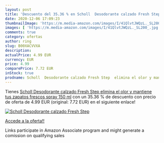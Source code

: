 ```yaml
---
layout: post
title: 'Descuento del 35.36 % en Scholl  Desodorante calzado Fresh Step  '
date: 2020-12-06 17:09:23
thumbnailImage: 'https://m.media-amazon.com/images/I/41QlvtJWQzL._SL200_.jpg'
images: [ 'https://m.media-amazon.com/images/I/41QlvtJWQzL._SL200_.jpg' ]
comments: true
category: ofertas
author: ring
slug: B00XACVVXA
description:
actualPrice: 4.99 EUR
currency: EUR
price: 4.99
comparePrice: 7.72 EUR
inStock: true
prodname: Scholl  Desodorante calzado Fresh Step  elimina el olor y mantiene tus zapatos frescos  spray  150 ml
---
```


Tienes [Scholl  Desodorante calzado Fresh Step  elimina el olor y mantiene tus zapatos frescos  spray  150 ml](https://www.amazon.es/dp/B00XACVVXA/?tag=tolees-21) con un 35.36 % de descuento con precio de oferta de 4.99 EUR (original: 7.72 EUR) en el siguiente enlace!

[![Scholl  Desodorante calzado Fresh Step  ](https://m.media-amazon.com/images/I/41QlvtJWQzL._SL200_.jpg)](https://www.amazon.es/dp/B00XACVVXA/?tag=tolees-21)

[Accede a la oferta!!](https://www.amazon.es/dp/B00XACVVXA/?tag=tolees-21)

Links participate in Amazon Associate program and might generate a comission on qualifying sales


